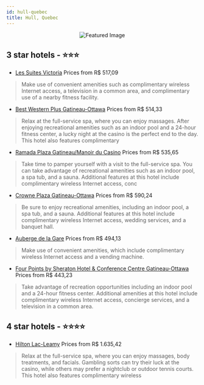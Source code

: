 ```yaml
---
id: hull-quebec
title: Hull, Quebec
---
```


<center><img src="https://i.travelapi.com/hotels/4000000/4000000/3990100/3990037/721a819e_z.jpg" alt="Featured Image" /></center>


##  3 star hotels - ⭐️⭐️⭐️

-    [Les Suites Victoria](https://us.hurb.com/hotels/hull/les-suites-victoria-JNP-JP042836?cmp=18055) Prices from R$ 517,09
   > Make use of convenient amenities such as complimentary wireless Internet access, a television in a common area, and complimentary use of a nearby fitness facility.
-    [Best Western Plus Gatineau-Ottawa](https://us.hurb.com/hotels/hull/best-western-plus-gatineau-ottawa-JNP-JP734907?cmp=18055) Prices from R$ 514,33
   > Relax at the full-service spa, where you can enjoy massages. After enjoying recreational amenities such as an indoor pool and a 24-hour fitness center, a lucky night at the casino is the perfect end to the day. This hotel also features complimentary 
-    [Ramada Plaza Gatineau/Manoir du Casino](https://us.hurb.com/hotels/hull/ramada-plaza-gatineau-manoir-du-casino-JNP-JP074386?cmp=18055) Prices from R$ 535,65
   > Take time to pamper yourself with a visit to the full-service spa. You can take advantage of recreational amenities such as an indoor pool, a spa tub, and a sauna. Additional features at this hotel include complimentary wireless Internet access, conc
-    [Crowne Plaza Gatineau-Ottawa](https://us.hurb.com/hotels/hull/crowne-plaza-gatineau-ottawa-JNP-JP074385?cmp=18055) Prices from R$ 590,24
   > Be sure to enjoy recreational amenities, including an indoor pool, a spa tub, and a sauna. Additional features at this hotel include complimentary wireless Internet access, wedding services, and a banquet hall.
-    [Auberge de la Gare](https://us.hurb.com/hotels/hull/auberge-de-la-gare-JNP-JP699748?cmp=18055) Prices from R$ 494,13
   > Make use of convenient amenities, which include complimentary wireless Internet access and a vending machine.
-    [Four Points by Sheraton Hotel & Conference Centre Gatineau-Ottawa](https://us.hurb.com/hotels/hull/four-points-by-sheraton-hotel-conference-centre-gatineau-ottawa-JNP-JP812179?cmp=18055) Prices from R$ 443,23
   > Take advantage of recreation opportunities including an indoor pool and a 24-hour fitness center. Additional amenities at this hotel include complimentary wireless Internet access, concierge services, and a television in a common area.

##  4 star hotels - ⭐️⭐️⭐️⭐️

-    [Hilton Lac-Leamy](https://us.hurb.com/hotels/hull/hilton-lac-leamy-JNP-JP915135?cmp=18055) Prices from R$ 1.635,42
   > Relax at the full-service spa, where you can enjoy massages, body treatments, and facials. Gambling sorts can try their luck at the casino, while others may prefer a nightclub or outdoor tennis courts. This hotel also features complimentary wireless 

